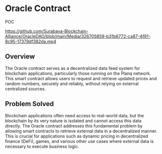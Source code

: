 # Oracle Contract
POC

https://github.com/Surabaya-Blockchain-Alliance/OracleDAO/blob/main/Media/326705859-b31b6772-ca87-4f91-8c95-17379df382da.mp4

## Overview

The Oracle contract serves as a decentralized data feed system for blockchain applications, particularly those running on the Planq network. This smart contract allows users to request and retrieve updated prices and random numbers, securely and reliably, without relying on external centralized sources.

## Problem Solved

Blockchain applications often need access to real-world data, but the blockchain by its very nature is isolated and cannot access this data directly. The Oracle contract addresses this fundamental problem by allowing smart contracts to retrieve external data in a decentralized manner. This is crucial for applications such as dynamic pricing in decentralized finance (DeFi), games, and various other use cases where external data is necessary to execute business logic.


